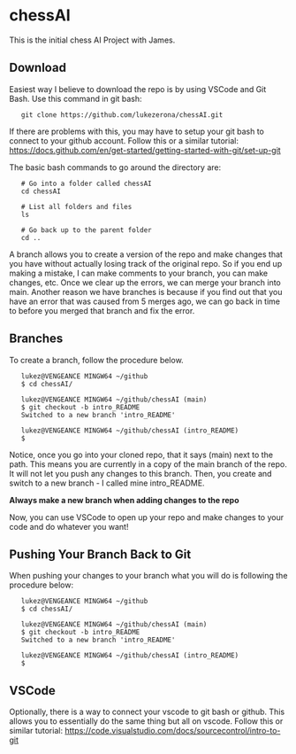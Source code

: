 # chessAI
This is the initial chess AI Project with James. 

## Download
Easiest way I believe to download the repo is by using VSCode and Git Bash. Use this command in git bash:

```
   git clone https://github.com/lukezerona/chessAI.git
```

If there are problems with this, you may have to setup your git bash to connect to your github account. Follow this or a similar tutorial: https://docs.github.com/en/get-started/getting-started-with-git/set-up-git

The basic bash commands to go around the directory are: 

```
   # Go into a folder called chessAI
   cd chessAI

   # List all folders and files
   ls

   # Go back up to the parent folder
   cd ..
```

A branch allows you to create a version of the repo and make changes that you have without actually losing track of the original repo. So if you end up making a mistake, I can make comments to your branch, you can make changes, etc. Once we clear up the errors, we can merge your branch into main. Another reason we have branches is because if you find out that you have an error that was caused from 5 merges ago, we can go back in time to before you merged that branch and fix the error. 

## Branches 
To create a branch, follow the procedure below. 

```
   lukez@VENGEANCE MINGW64 ~/github
   $ cd chessAI/

   lukez@VENGEANCE MINGW64 ~/github/chessAI (main)
   $ git checkout -b intro_README
   Switched to a new branch 'intro_README'

   lukez@VENGEANCE MINGW64 ~/github/chessAI (intro_README)
   $ 
```

Notice, once you go into your cloned repo, that it says (main) next to the path. This means you are currently in a copy of the main branch of the repo. It will not let you push any changes to this branch. Then, you create and switch to a new branch - I called mine intro_README.

**Always make a new branch when adding changes to the repo**

Now, you can use VSCode to open up your repo and make changes to your code and do whatever you want!


## Pushing Your Branch Back to Git
When pushing your changes to your branch what you will do is following the procedure below:

```
   lukez@VENGEANCE MINGW64 ~/github
   $ cd chessAI/

   lukez@VENGEANCE MINGW64 ~/github/chessAI (main)
   $ git checkout -b intro_README
   Switched to a new branch 'intro_README'

   lukez@VENGEANCE MINGW64 ~/github/chessAI (intro_README)
   $ 
```

## VSCode
Optionally, there is a way to connect your vscode to git bash or github. This allows you to essentially do the same thing but all on vscode. Follow this or similar tutorial: https://code.visualstudio.com/docs/sourcecontrol/intro-to-git
